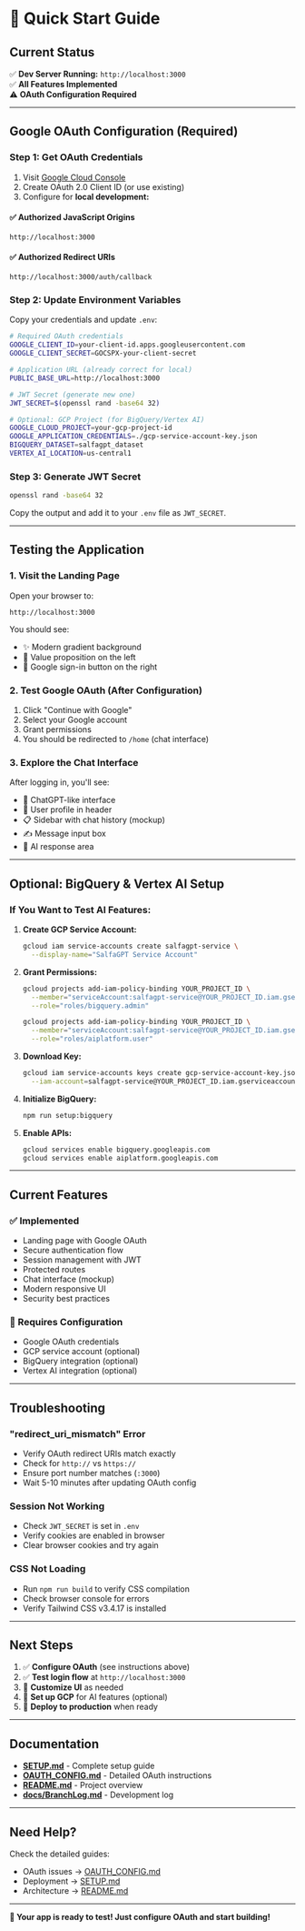 # 🚀 Quick Start Guide

## Current Status

✅ **Dev Server Running:** `http://localhost:3000`  
✅ **All Features Implemented**  
⚠️ **OAuth Configuration Required**

---

## Google OAuth Configuration (Required)

### Step 1: Get OAuth Credentials

1. Visit [Google Cloud Console](https://console.cloud.google.com/apis/credentials)
2. Create OAuth 2.0 Client ID (or use existing)
3. Configure for **local development:**

#### ✅ Authorized JavaScript Origins
```
http://localhost:3000
```

#### ✅ Authorized Redirect URIs
```
http://localhost:3000/auth/callback
```

### Step 2: Update Environment Variables

Copy your credentials and update `.env`:

```bash
# Required OAuth credentials
GOOGLE_CLIENT_ID=your-client-id.apps.googleusercontent.com
GOOGLE_CLIENT_SECRET=GOCSPX-your-client-secret

# Application URL (already correct for local)
PUBLIC_BASE_URL=http://localhost:3000

# JWT Secret (generate new one)
JWT_SECRET=$(openssl rand -base64 32)

# Optional: GCP Project (for BigQuery/Vertex AI)
GOOGLE_CLOUD_PROJECT=your-gcp-project-id
GOOGLE_APPLICATION_CREDENTIALS=./gcp-service-account-key.json
BIGQUERY_DATASET=salfagpt_dataset
VERTEX_AI_LOCATION=us-central1
```

### Step 3: Generate JWT Secret

```bash
openssl rand -base64 32
```

Copy the output and add it to your `.env` file as `JWT_SECRET`.

---

## Testing the Application

### 1. Visit the Landing Page

Open your browser to:
```
http://localhost:3000
```

You should see:
- ✨ Modern gradient background
- 📝 Value proposition on the left
- 🔐 Google sign-in button on the right

### 2. Test Google OAuth (After Configuration)

1. Click "Continue with Google"
2. Select your Google account
3. Grant permissions
4. You should be redirected to `/home` (chat interface)

### 3. Explore the Chat Interface

After logging in, you'll see:
- 💬 ChatGPT-like interface
- 👤 User profile in header
- 📋 Sidebar with chat history (mockup)
- ✍️ Message input box
- 🤖 AI response area

---

## Optional: BigQuery & Vertex AI Setup

### If You Want to Test AI Features:

1. **Create GCP Service Account:**
   ```bash
   gcloud iam service-accounts create salfagpt-service \
     --display-name="SalfaGPT Service Account"
   ```

2. **Grant Permissions:**
   ```bash
   gcloud projects add-iam-policy-binding YOUR_PROJECT_ID \
     --member="serviceAccount:salfagpt-service@YOUR_PROJECT_ID.iam.gserviceaccount.com" \
     --role="roles/bigquery.admin"
   
   gcloud projects add-iam-policy-binding YOUR_PROJECT_ID \
     --member="serviceAccount:salfagpt-service@YOUR_PROJECT_ID.iam.gserviceaccount.com" \
     --role="roles/aiplatform.user"
   ```

3. **Download Key:**
   ```bash
   gcloud iam service-accounts keys create gcp-service-account-key.json \
     --iam-account=salfagpt-service@YOUR_PROJECT_ID.iam.gserviceaccount.com
   ```

4. **Initialize BigQuery:**
   ```bash
   npm run setup:bigquery
   ```

5. **Enable APIs:**
   ```bash
   gcloud services enable bigquery.googleapis.com
   gcloud services enable aiplatform.googleapis.com
   ```

---

## Current Features

### ✅ Implemented
- Landing page with Google OAuth
- Secure authentication flow
- Session management with JWT
- Protected routes
- Chat interface (mockup)
- Modern responsive UI
- Security best practices

### 🔄 Requires Configuration
- Google OAuth credentials
- GCP service account (optional)
- BigQuery integration (optional)
- Vertex AI integration (optional)

---

## Troubleshooting

### "redirect_uri_mismatch" Error
- Verify OAuth redirect URIs match exactly
- Check for `http://` vs `https://`
- Ensure port number matches (`:3000`)
- Wait 5-10 minutes after updating OAuth config

### Session Not Working
- Check `JWT_SECRET` is set in `.env`
- Verify cookies are enabled in browser
- Clear browser cookies and try again

### CSS Not Loading
- Run `npm run build` to verify CSS compilation
- Check browser console for errors
- Verify Tailwind CSS v3.4.17 is installed

---

## Next Steps

1. ✅ **Configure OAuth** (see instructions above)
2. ✅ **Test login flow** at `http://localhost:3000`
3. 🎨 **Customize UI** as needed
4. 🤖 **Set up GCP** for AI features (optional)
5. 🚀 **Deploy to production** when ready

---

## Documentation

- **[SETUP.md](./SETUP.md)** - Complete setup guide
- **[OAUTH_CONFIG.md](./OAUTH_CONFIG.md)** - Detailed OAuth instructions
- **[README.md](./README.md)** - Project overview
- **[docs/BranchLog.md](./docs/BranchLog.md)** - Development log

---

## Need Help?

Check the detailed guides:
- OAuth issues → [OAUTH_CONFIG.md](./OAUTH_CONFIG.md)
- Deployment → [SETUP.md](./SETUP.md)
- Architecture → [README.md](./README.md)

---

**🎉 Your app is ready to test! Just configure OAuth and start building!**

